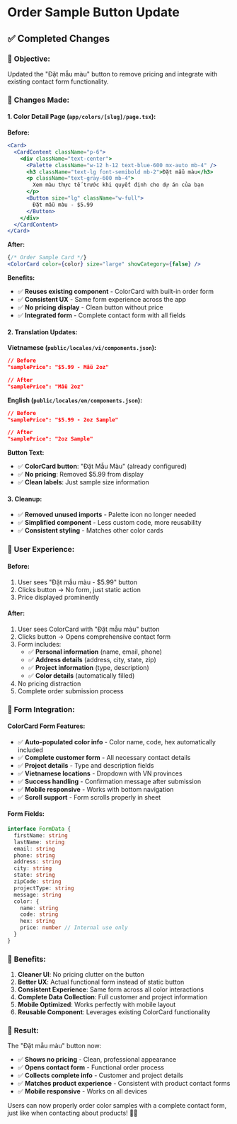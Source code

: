 # Order Sample Button Update

## ✅ Completed Changes

### 🎯 **Objective:**
Updated the "Đặt mẫu màu" button to remove pricing and integrate with existing contact form functionality.

### 🔧 **Changes Made:**

#### **1. Color Detail Page (`app/colors/[slug]/page.tsx`):**

**Before:**
```jsx
<Card>
  <CardContent className="p-6">
    <div className="text-center">
      <Palette className="w-12 h-12 text-blue-600 mx-auto mb-4" />
      <h3 className="text-lg font-semibold mb-2">Đặt mẫu màu</h3>
      <p className="text-gray-600 mb-4">
        Xem màu thực tế trước khi quyết định cho dự án của bạn
      </p>
      <Button size="lg" className="w-full">
        Đặt mẫu màu - $5.99
      </Button>
    </div>
  </CardContent>
</Card>
```

**After:**
```jsx
{/* Order Sample Card */}
<ColorCard color={color} size="large" showCategory={false} />
```

**Benefits:**
- ✅ **Reuses existing component** - ColorCard with built-in order form
- ✅ **Consistent UX** - Same form experience across the app
- ✅ **No pricing display** - Clean button without price
- ✅ **Integrated form** - Complete contact form with all fields

#### **2. Translation Updates:**

**Vietnamese (`public/locales/vi/components.json`):**
```json
// Before
"samplePrice": "$5.99 - Mẫu 2oz"

// After  
"samplePrice": "Mẫu 2oz"
```

**English (`public/locales/en/components.json`):**
```json
// Before
"samplePrice": "$5.99 - 2oz Sample"

// After
"samplePrice": "2oz Sample"
```

**Button Text:**
- ✅ **ColorCard button**: "Đặt Mẫu Màu" (already configured)
- ✅ **No pricing**: Removed $5.99 from display
- ✅ **Clean labels**: Just sample size information

#### **3. Cleanup:**
- ✅ **Removed unused imports** - Palette icon no longer needed
- ✅ **Simplified component** - Less custom code, more reusability
- ✅ **Consistent styling** - Matches other color cards

### 🎨 **User Experience:**

#### **Before:**
1. User sees "Đặt mẫu màu - $5.99" button
2. Clicks button → No form, just static action
3. Price displayed prominently

#### **After:**
1. User sees ColorCard with "Đặt mẫu màu" button
2. Clicks button → Opens comprehensive contact form
3. Form includes:
   - ✅ **Personal information** (name, email, phone)
   - ✅ **Address details** (address, city, state, zip)
   - ✅ **Project information** (type, description)
   - ✅ **Color details** (automatically filled)
4. No pricing distraction
5. Complete order submission process

### 📱 **Form Integration:**

#### **ColorCard Form Features:**
- ✅ **Auto-populated color info** - Color name, code, hex automatically included
- ✅ **Complete customer form** - All necessary contact details
- ✅ **Project details** - Type and description fields
- ✅ **Vietnamese locations** - Dropdown with VN provinces
- ✅ **Success handling** - Confirmation message after submission
- ✅ **Mobile responsive** - Works with bottom navigation
- ✅ **Scroll support** - Form scrolls properly in sheet

#### **Form Fields:**
```typescript
interface FormData {
  firstName: string
  lastName: string  
  email: string
  phone: string
  address: string
  city: string
  state: string
  zipCode: string
  projectType: string
  message: string
  color: {
    name: string
    code: string
    hex: string
    price: number // Internal use only
  }
}
```

### 🚀 **Benefits:**

1. **Cleaner UI**: No pricing clutter on the button
2. **Better UX**: Actual functional form instead of static button
3. **Consistent Experience**: Same form across all color interactions
4. **Complete Data Collection**: Full customer and project information
5. **Mobile Optimized**: Works perfectly with mobile layout
6. **Reusable Component**: Leverages existing ColorCard functionality

### 🎯 **Result:**

The "Đặt mẫu màu" button now:
- ✅ **Shows no pricing** - Clean, professional appearance
- ✅ **Opens contact form** - Functional order process
- ✅ **Collects complete info** - Customer and project details
- ✅ **Matches product experience** - Consistent with product contact forms
- ✅ **Mobile responsive** - Works on all devices

Users can now properly order color samples with a complete contact form, just like when contacting about products! 🎨✨
